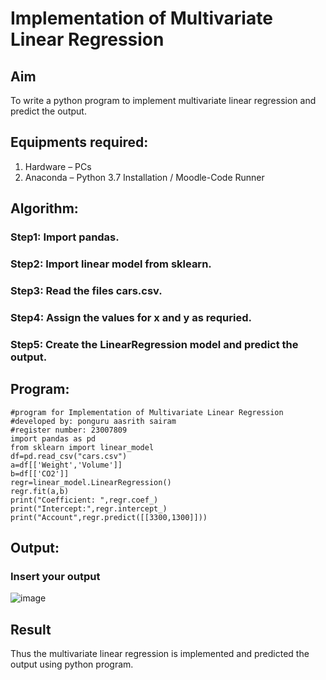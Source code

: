# Implementation of Multivariate Linear Regression
## Aim
To write a python program to implement multivariate linear regression and predict the output.
## Equipments required:
1.	Hardware – PCs
2.	Anaconda – Python 3.7 Installation / Moodle-Code Runner
## Algorithm:
### Step1: Import pandas.

### Step2: Import linear model from sklearn.

### Step3: Read the files cars.csv.

### Step4: Assign the values for x and y as requried.

### Step5: Create the LinearRegression model and predict the output.

## Program:
```
#program for Implementation of Multivariate Linear Regression
#developed by: ponguru aasrith sairam
#register number: 23007809
import pandas as pd
from sklearn import linear_model
df=pd.read_csv("cars.csv")
a=df[['Weight','Volume']]
b=df[['CO2']]
regr=linear_model.LinearRegression()
regr.fit(a,b)
print("Coefficient: ",regr.coef_)
print("Intercept:",regr.intercept_)
print("Account",regr.predict([[3300,1300]]))
```
## Output:

### Insert your output

![image](https://github.com/AasrithSairam/Multivariate-Linear-Regression/assets/139331438/6ef768bd-5722-47ae-bd3f-c24d0fb41f7b)


## Result
Thus the multivariate linear regression is implemented and predicted the output using python program.
